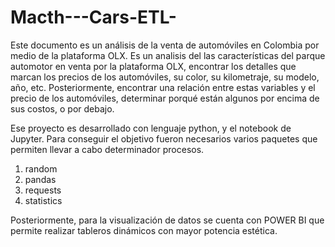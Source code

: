 # Macth---Cars-ETL-
Este documento es un análisis de la venta de automóviles en Colombia por medio de la plataforma OLX. 
Es un analisis del las características del parque automotor en venta por la plataforma OLX, encontrar los detalles que marcan los precios de los automóviles, su color, su kilometraje, 
su modelo, año, etc. Posteriormente, encontrar una relación entre estas variables y el precio de los automóviles, determinar porqué están algunos por encima de sus costos, o por debajo. 

Ese proyecto es desarrollado con lenguaje python, y el notebook de Jupyter. Para conseguir el objetivo fueron necesarios varios paquetes que permiten llevar a cabo determinador procesos.

1. random
2. pandas
3. requests
4. statistics


Posteriormente, para la visualización de datos se cuenta con POWER BI que permite realizar tableros dinámicos con mayor potencia estética.
